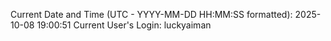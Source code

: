 Current Date and Time (UTC - YYYY-MM-DD HH:MM:SS formatted): 2025-10-08 19:00:51
Current User's Login: luckyaiman
